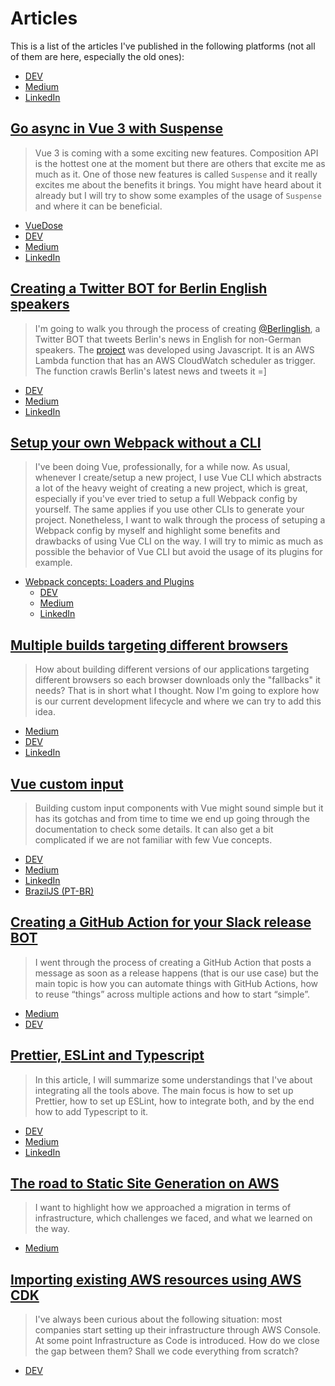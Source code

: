 # Articles

This is a list of the articles I've published in the following platforms (not all of them are here, especially the old ones):

- [DEV](https://dev.to/viniciuskneves/)
- [Medium](https://viniciuskneves.medium.com)
- [LinkedIn](https://www.linkedin.com/in/viniciuskneves/detail/recent-activity/posts/)

## [Go async in Vue 3 with Suspense](./go-async-in-vue-3-with-suspense.md)

> Vue 3 is coming with a some exciting new features. Composition API is the hottest one at the moment but there are others that excite me as much as it. One of those new features is called `Suspense` and it really excites me about the benefits it brings. You might have heard about it already but I will try to show some examples of the usage of `Suspense` and where it can be beneficial.

- [VueDose](https://vuedose.tips/go-async-in-vue-3-with-suspense)
- [DEV](https://dev.to/viniciuskneves/go-async-in-vue-3-with-suspense-4860)
- [Medium](https://viniciuskneves.medium.com/go-async-in-vue-3-with-suspense-a33bc0469be8)
- [LinkedIn](https://www.linkedin.com/pulse/go-async-vue-3-suspense-vinicius-kiatkoski-neves/)

## [Creating a Twitter BOT for Berlin English speakers](./creating-a-twitter-bot-for-berlin-english-speakers.md)

> I'm going to walk you through the process of creating [@Berlinglish](https://twitter.com/Berlinglish), a Twitter BOT that tweets Berlin's news in English for non-German speakers. The [project](https://github.com/viniciuskneves/berlinglish) was developed using Javascript. It is an AWS Lambda function that has an AWS CloudWatch scheduler as trigger. The function crawls Berlin's latest news and tweets it =]

- [DEV](https://dev.to/viniciuskneves/creating-a-twitter-bot-for-berlin-english-speakers-33p7)
- [Medium](https://viniciuskneves.medium.com/creating-a-twitter-bot-for-berlin-english-speakers-319eb4d1252e)
- [LinkedIn](https://www.linkedin.com/pulse/creating-twitter-bot-berlin-english-speakers-vinicius-kiatkoski-neves/)

## [Setup your own Webpack without a CLI](https://github.com/viniciuskneves/articles/tree/master/setup-your-own-webpack-without-a-cli)

> I've been doing Vue, professionally, for a while now. As usual, whenever I create/setup a new project, I use Vue CLI which abstracts a lot of the heavy weight of creating a new project, which is great, especially if you've ever tried to setup a full Webpack config by yourself. The same applies if you use other CLIs to generate your project. Nonetheless, I want to walk through the process of setuping a Webpack config by myself and highlight some benefits and drawbacks of using Vue CLI on the way. I will try to mimic as much as possible the behavior of Vue CLI but avoid the usage of its plugins for example.

- [Webpack concepts: Loaders and Plugins](https://github.com/viniciuskneves/articles/blob/master/setup-your-own-webpack-without-a-cli/webpack-concepts-loaders-and-plugins.md)
  - [DEV](https://dev.to/viniciuskneves/webpack-concepts-loaders-and-plugins-5ed0)
  - [Medium](https://viniciuskneves.medium.com/webpack-concepts-loaders-and-plugins-26c6ddb959c2)
  - [LinkedIn](https://www.linkedin.com/pulse/webpack-concepts-loaders-plugins-vinicius-kiatkoski-neves/)

## [Multiple builds targeting different browsers](./multiple-builds-targeting-different-browsers/README.md)

> How about building different versions of our applications targeting different browsers so each browser downloads only the "fallbacks" it needs? That is in short what I thought. Now I'm going to explore how is our current development lifecycle and where we can try to add this idea.

- [Medium](https://medium.com/homeday/multiple-builds-targeting-different-browsers-bacb7bfc7e1a)
- [DEV](https://dev.to/viniciuskneves/multiple-builds-targeting-different-browsers-jcl)
- [LinkedIn](https://www.linkedin.com/pulse/multiple-builds-targeting-different-browsers-vinicius-kiatkoski-neves/)

## [Vue custom input](./vue-custom-input.md)

> Building custom input components with Vue might sound simple but it has its gotchas and from time to time we end up going through the documentation to check some details. It can also get a bit complicated if we are not familiar with few Vue concepts.

- [DEV](https://dev.to/viniciuskneves/vue-custom-input-bk8)
- [Medium](https://viniciuskneves.medium.com/vue-custom-input-501c48788a2f)
- [LinkedIn](https://www.linkedin.com/pulse/vue-custom-input-vinicius-kiatkoski-neves)
- [BrazilJS (PT-BR)](https://www.braziljs.org/p/d6da716b-8e83-4dc0-af1b-b79006b5808a)

## [Creating a GitHub Action for your Slack release BOT](./creating-a-github-action-for-your-slack-release-bot/README.md)

> I went through the process of creating a GitHub Action that posts a message as soon as a release happens (that is our use case) but the main topic is how you can automate things with GitHub Actions, how to reuse “things” across multiple actions and how to start “simple”.

- [Medium](https://medium.com/homeday/creating-a-github-action-for-your-slack-release-bot-231216ffd2d4)
- [DEV](https://dev.to/viniciuskneves/creating-a-github-action-for-your-slack-release-bot-ppj)

## [Prettier, ESLint and Typescript](./prettier-eslint-typescript/README.md)

> In this article, I will summarize some understandings that I've about integrating all the tools above. The main focus is how to set up Prettier, how to set up ESLint, how to integrate both, and by the end how to add Typescript to it.

- [DEV](https://dev.to/viniciuskneves/prettier-eslint-and-typescript-491j)
- [Medium](https://viniciuskneves.medium.com/prettier-eslint-and-typescript-432e0ce06f01)
- [LinkedIn](https://www.linkedin.com/pulse/prettier-eslint-typescript-vinicius-kiatkoski-neves)

## [The road to Static Site Generation on AWS](./ssg-on-aws/the-road-to-static-site-generation-on-aws.md)

> I want to highlight how we approached a migration in terms of infrastructure, which challenges we faced, and what we learned on the way.

- [Medium](https://medium.com/homeday/the-road-to-static-site-generation-on-aws-3e71e70865eb)

## [Importing existing AWS resources using AWS CDK](./import-existing-aws-resources-using-aws-cdk.md)

> I've always been curious about the following situation: most companies start setting up their infrastructure through AWS Console. At some point Infrastructure as Code is introduced. How do we close the gap between them? Shall we code everything from scratch?

- [DEV](https://dev.to/viniciuskneves/importing-existing-aws-resources-using-aws-cdk-2l22)
